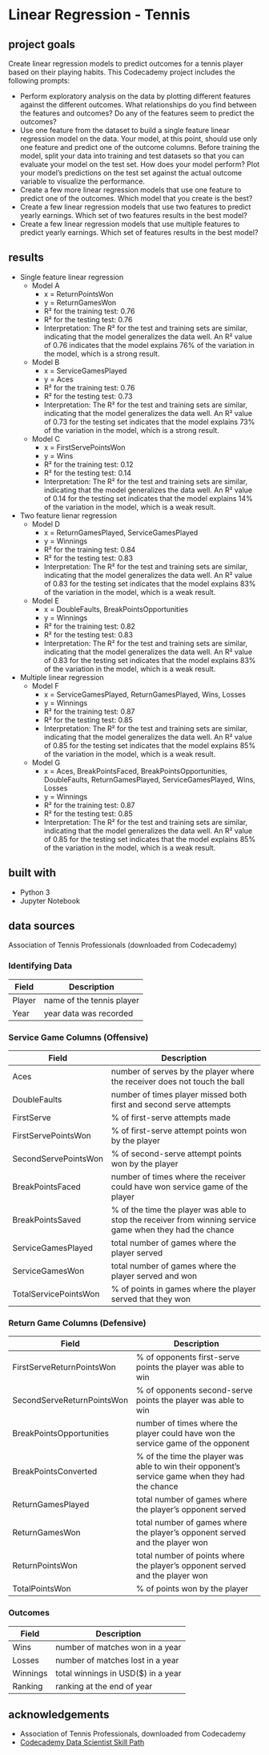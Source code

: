 # Linear Regression - Tennis
## project goals
Create linear regression models to predict outcomes for a tennis player based on their playing habits. This Codecademy project includes the following prompts:
* Perform exploratory analysis on the data by plotting different features against the different outcomes. What relationships do you find between the features and outcomes? Do any of the features seem to predict the outcomes?
* Use one feature from the dataset to build a single feature linear regression model on the data. Your model, at this point, should use only one feature and predict one of the outcome columns. Before training the model, split your data into training and test datasets so that you can evaluate your model on the test set. How does your model perform? Plot your model’s predictions on the test set against the actual outcome variable to visualize the performance.
* Create a few more linear regression models that use one feature to predict one of the outcomes. Which model that you create is the best?
* Create a few linear regression models that use two features to predict yearly earnings. Which set of two features results in the best model?
* Create a few linear regression models that use multiple features to predict yearly earnings. Which set of features results in the best model?

## results
* Single feature linear regression
  * Model A
    * x = ReturnPointsWon
    * y = ReturnGamesWon
    * R² for the training test: 0.76
    * R² for the testing test: 0.76
    * Interpretation: The R² for the test and training sets are similar, indicating that the model generalizes the data well. An R² value of 0.76 indicates that the model explains 76% of the variation in the model, which is a strong result.
  * Model B
    * x = ServiceGamesPlayed
    * y = Aces
    * R² for the training test: 0.76
    * R² for the testing test: 0.73
    * Interpretation: The R² for the test and training sets are similar, indicating that the model generalizes the data well. An R² value of 0.73 for the testing set indicates that the model explains 73% of the variation in the model, which is a strong result.
  * Model C
    * x = FirstServePointsWon
    * y = Wins
    * R² for the training test: 0.12
    * R² for the testing test: 0.14
    * Interpretation: The R² for the test and training sets are similar, indicating that the model generalizes the data well. An R² value of 0.14 for the testing set indicates that the model explains 14% of the variation in the model, which is a weak result.
* Two feature lienar regression
  * Model D
    * x = ReturnGamesPlayed, ServiceGamesPlayed
    * y = Winnings
    * R² for the training test: 0.84
    * R² for the testing test: 0.83
    * Interpretation: The R² for the test and training sets are similar, indicating that the model generalizes the data well. An R² value of 0.83 for the testing set indicates that the model explains 83% of the variation in the model, which is a weak result.
  * Model E
    * x = DoubleFaults, BreakPointsOpportunities
    * y = Winnings  
    * R² for the training test: 0.82
    * R² for the testing test: 0.83
    * Interpretation: The R² for the test and training sets are similar, indicating that the model generalizes the data well. An R² value of 0.83 for the testing set indicates that the model explains 83% of the variation in the model, which is a weak result.
* Multiple linear regression 
  * Model F
    * x = ServiceGamesPlayed, ReturnGamesPlayed, Wins, Losses
    * y = Winnings
    * R² for the training test: 0.87
    * R² for the testing test: 0.85
    * Interpretation: The R² for the test and training sets are similar, indicating that the model generalizes the data well. An R² value of 0.85 for the testing set indicates that the model explains 85% of the variation in the model, which is a weak result.
  * Model G
    * x = Aces, BreakPointsFaced, BreakPointsOpportunities, DoubleFaults, ReturnGamesPlayed, ServiceGamesPlayed, Wins, Losses
    * y = Winnings
    * R² for the training test: 0.87
    * R² for the testing test: 0.85
    * Interpretation: The R² for the test and training sets are similar, indicating that the model generalizes the data well. An R² value of 0.85 for the testing set indicates that the model explains 85% of the variation in the model, which is a weak result.

## built with
* Python 3
* Jupyter Notebook

## data sources
Association of Tennis Professionals (downloaded from Codecademy)

### Identifying Data
Field | Description
------------ | -------------
Player | name of the tennis player
Year | year data was recorded

### Service Game Columns (Offensive)
Field | Description
------------ | -------------
Aces | number of serves by the player where the receiver does not touch the ball
DoubleFaults | number of times player missed both first and second serve attempts
FirstServe | % of first-serve attempts made
FirstServePointsWon | % of first-serve attempt points won by the player
SecondServePointsWon | % of second-serve attempt points won by the player
BreakPointsFaced | number of times where the receiver could have won service game of the player
BreakPointsSaved | % of the time the player was able to stop the receiver from winning service game when they had the chance
ServiceGamesPlayed | total number of games where the player served
ServiceGamesWon | total number of games where the player served and won
TotalServicePointsWon | % of points in games where the player served that they won

### Return Game Columns (Defensive)
Field | Description
------------ | -------------
FirstServeReturnPointsWon | % of opponents first-serve points the player was able to win
SecondServeReturnPointsWon | % of opponents second-serve points the player was able to win
BreakPointsOpportunities | number of times where the player could have won the service game of the opponent
BreakPointsConverted | % of the time the player was able to win their opponent’s service game when they had the chance
ReturnGamesPlayed | total number of games where the player’s opponent served
ReturnGamesWon | total number of games where the player’s opponent served and the player won
ReturnPointsWon | total number of points where the player’s opponent served and the player won
TotalPointsWon | % of points won by the player

### Outcomes
Field | Description
------------ | -------------
Wins| number of matches won in a year
Losses| number of matches lost in a year
Winnings| total winnings in USD($) in a year
Ranking| ranking at the end of year

## acknowledgements
* Association of Tennis Professionals, downloaded from Codecademy
* [Codecademy Data Scientist Skill Path](https://www.codecademy.com/learn)
